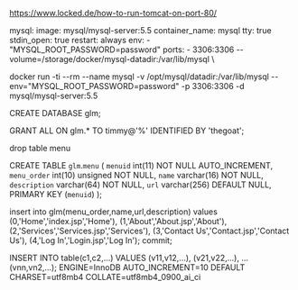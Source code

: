 https://www.locked.de/how-to-run-tomcat-on-port-80/

  mysql:
    image: mysql/mysql-server:5.5
    container_name: mysql
    tty: true
    stdin_open: true
    restart: always
	env:
	  - "MYSQL_ROOT_PASSWORD=password"
    ports:
      - 3306:3306
--volume=/storage/docker/mysql-datadir:/var/lib/mysql \

docker run -ti --rm --name mysql -v /opt/mysql/datadir:/var/lib/mysql --env="MYSQL_ROOT_PASSWORD=password" -p 3306:3306 -d mysql/mysql-server:5.5

CREATE DATABASE glm;

GRANT ALL ON glm.* TO timmy@'%' IDENTIFIED BY 'thegoat';

drop table menu

CREATE TABLE `glm`.`menu` (
  `menuid` int(11) NOT NULL AUTO_INCREMENT,
  `menu_order` int(10) unsigned NOT NULL,
  `name` varchar(16) NOT NULL,
  `description` varchar(64) NOT NULL,
  `url` varchar(256) DEFAULT NULL,
  PRIMARY KEY (`menuid`)
);

insert into glm(menu_order,name,url,description)
values
	(0,'Home','index.jsp','Home'),
	(1,'About','About.jsp','About'),
	(2,'Services','Services.jsp','Services'),
	(3,'Contact Us','Contact.jsp','Contact Us'),
	(4,'Log In','Login.jsp','Log In');
commit;


INSERT INTO table(c1,c2,...)
VALUES 
   (v11,v12,...),
   (v21,v22,...),
    ...
   (vnn,vn2,...);
ENGINE=InnoDB AUTO_INCREMENT=10 DEFAULT CHARSET=utf8mb4 COLLATE=utf8mb4_0900_ai_ci

